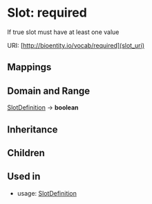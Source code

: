 # Slot: required


If true slot must have at least one value

URI: [http://bioentity.io/vocab/required](slot_uri)
## Mappings

## Domain and Range

[SlotDefinition](SlotDefinition.md) -> **boolean**
## Inheritance

## Children

## Used in

 *  usage: [SlotDefinition](SlotDefinition.md)
